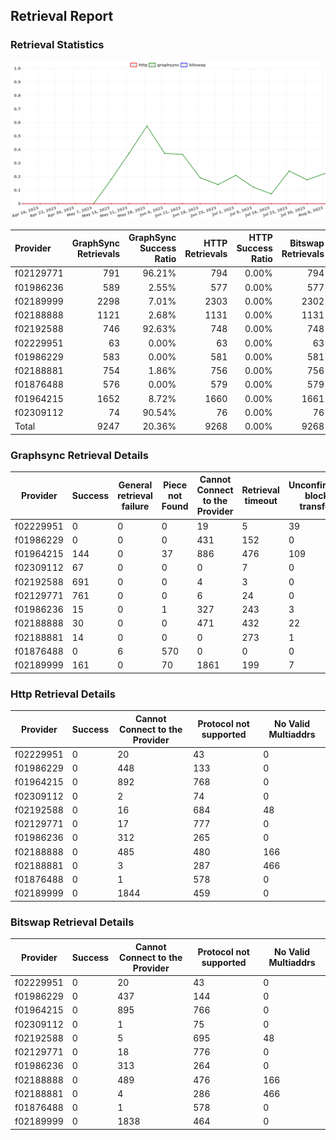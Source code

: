 ## Retrieval Report
### Retrieval Statistics
<img src="https://raw.githubusercontent.com/data-preservation-programs/filplus-checker-assets/main/filecoin-project/filecoin-plus-large-datasets/issues/1496/1691723943113.png"/>

| Provider  | GraphSync Retrievals | GraphSync Success Ratio | HTTP Retrievals | HTTP Success Ratio | Bitswap Retrievals | Bitswap Success Ratio |
| :-------- | -------------------: | ----------------------: | --------------: | -----------------: | -----------------: | --------------------: |
| f02129771 |                  791 |                  96.21% |             794 |              0.00% |                794 |                 0.00% |
| f01986236 |                  589 |                   2.55% |             577 |              0.00% |                577 |                 0.00% |
| f02189999 |                 2298 |                   7.01% |            2303 |              0.00% |               2302 |                 0.00% |
| f02188888 |                 1121 |                   2.68% |            1131 |              0.00% |               1131 |                 0.00% |
| f02192588 |                  746 |                  92.63% |             748 |              0.00% |                748 |                 0.00% |
| f02229951 |                   63 |                   0.00% |              63 |              0.00% |                 63 |                 0.00% |
| f01986229 |                  583 |                   0.00% |             581 |              0.00% |                581 |                 0.00% |
| f02188881 |                  754 |                   1.86% |             756 |              0.00% |                756 |                 0.00% |
| f01876488 |                  576 |                   0.00% |             579 |              0.00% |                579 |                 0.00% |
| f01964215 |                 1652 |                   8.72% |            1660 |              0.00% |               1661 |                 0.00% |
| f02309112 |                   74 |                  90.54% |              76 |              0.00% |                 76 |                 0.00% |
| Total     |                 9247 |                  20.36% |            9268 |              0.00% |               9268 |                 0.00% |

### Graphsync Retrieval Details
| Provider  | Success | General retrieval failure | Piece not Found | Cannot Connect to the Provider | Retrieval timeout | Unconfirmed block transfer | No Valid Multiaddrs |
| --------- | ------- | ------------------------- | --------------- | ------------------------------ | ----------------- | -------------------------- | ------------------- |
| f02229951 | 0       | 0                         | 0               | 19                             | 5                 | 39                         | 0                   |
| f01986229 | 0       | 0                         | 0               | 431                            | 152               | 0                          | 0                   |
| f01964215 | 144     | 0                         | 37              | 886                            | 476               | 109                        | 0                   |
| f02309112 | 67      | 0                         | 0               | 0                              | 7                 | 0                          | 0                   |
| f02192588 | 691     | 0                         | 0               | 4                              | 3                 | 0                          | 48                  |
| f02129771 | 761     | 0                         | 0               | 6                              | 24                | 0                          | 0                   |
| f01986236 | 15      | 0                         | 1               | 327                            | 243               | 3                          | 0                   |
| f02188888 | 30      | 0                         | 0               | 471                            | 432               | 22                         | 166                 |
| f02188881 | 14      | 0                         | 0               | 0                              | 273               | 1                          | 466                 |
| f01876488 | 0       | 6                         | 570             | 0                              | 0                 | 0                          | 0                   |
| f02189999 | 161     | 0                         | 70              | 1861                           | 199               | 7                          | 0                   |

### Http Retrieval Details
| Provider  | Success | Cannot Connect to the Provider | Protocol not supported | No Valid Multiaddrs |
| --------- | ------- | ------------------------------ | ---------------------- | ------------------- |
| f02229951 | 0       | 20                             | 43                     | 0                   |
| f01986229 | 0       | 448                            | 133                    | 0                   |
| f01964215 | 0       | 892                            | 768                    | 0                   |
| f02309112 | 0       | 2                              | 74                     | 0                   |
| f02192588 | 0       | 16                             | 684                    | 48                  |
| f02129771 | 0       | 17                             | 777                    | 0                   |
| f01986236 | 0       | 312                            | 265                    | 0                   |
| f02188888 | 0       | 485                            | 480                    | 166                 |
| f02188881 | 0       | 3                              | 287                    | 466                 |
| f01876488 | 0       | 1                              | 578                    | 0                   |
| f02189999 | 0       | 1844                           | 459                    | 0                   |

### Bitswap Retrieval Details
| Provider  | Success | Cannot Connect to the Provider | Protocol not supported | No Valid Multiaddrs |
| --------- | ------- | ------------------------------ | ---------------------- | ------------------- |
| f02229951 | 0       | 20                             | 43                     | 0                   |
| f01986229 | 0       | 437                            | 144                    | 0                   |
| f01964215 | 0       | 895                            | 766                    | 0                   |
| f02309112 | 0       | 1                              | 75                     | 0                   |
| f02192588 | 0       | 5                              | 695                    | 48                  |
| f02129771 | 0       | 18                             | 776                    | 0                   |
| f01986236 | 0       | 313                            | 264                    | 0                   |
| f02188888 | 0       | 489                            | 476                    | 166                 |
| f02188881 | 0       | 4                              | 286                    | 466                 |
| f01876488 | 0       | 1                              | 578                    | 0                   |
| f02189999 | 0       | 1838                           | 464                    | 0                   |

